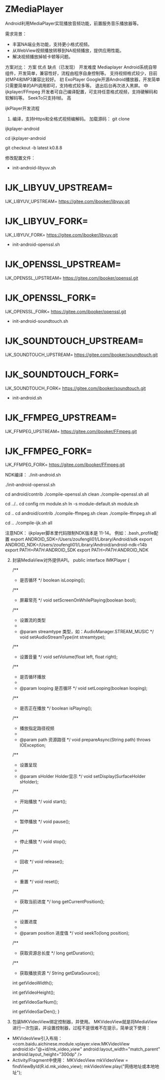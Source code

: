 # ZMediaPlayer
Android利用MediaPlayer实现播放音频功能，前置服务音乐播放器等。

需求背景：
* 丰富NA端业务功能，支持更小格式视频。
* 从WebView视频播放转移到NA视频播放，提供应用性能。
* 解决视频播放掉帧卡顿等问题。

方案对比：
方案
优点
缺点（已发现）
开发难度
Mediaplayer
Android系统自带组件，开发简单，兼容性好，流程由程序自身控制等。
支持视频格式较少，目前对MP4和MP3兼容比较好。
初
ExoPlayer
Google开源Android播放器，开发简单只需要简单的API调用即可，支持格式较多等。
退出后台再次进入黑屏。
中
ijkplayer/FFmpeg
开发者可自己编译配置，可支持任意格式视频，支持硬解码和软解码等。
SeekTo只支持I帧。
高

ijkPlayer开发流程

1. 编译，支持Https和全格式视频编解码。
加载源码：
git clone 

 ijkplayer-android

cd ijkplayer-android

git checkout -b latest k0.8.8

修改配置文件：
* init-android-libyuv.sh
# IJK_LIBYUV_UPSTREAM=


IJK_LIBYUV_UPSTREAM=
https://gitee.com/ibooker/libyuv.git

# IJK_LIBYUV_FORK=


IJK_LIBYUV_FORK=
https://gitee.com/ibooker/libyuv.git

* init-android-openssl.sh
# IJK_OPENSSL_UPSTREAM=


IJK_OPENSSL_UPSTREAM=
https://gitee.com/ibooker/openssl.git

# IJK_OPENSSL_FORK=


IJK_OPENSSL_FORK=
https://gitee.com/ibooker/openssl.git
* init-android-soundtouch.sh
# IJK_SOUNDTOUCH_UPSTREAM=


IJK_SOUNDTOUCH_UPSTREAM=
https://gitee.com/ibooker/soundtouch.git

# IJK_SOUNDTOUCH_FORK=


IJK_SOUNDTOUCH_FORK=
https://gitee.com/ibooker/soundtouch.git
* init-android.sh
# IJK_FFMPEG_UPSTREAM=


IJK_FFMPEG_UPSTREAM=
https://gitee.com/ibooker/FFmpeg.git

# IJK_FFMPEG_FORK=


IJK_FFMPEG_FORK=
https://gitee.com/ibooker/FFmpeg.git

NDK编译：
./init-android.sh

./init-android-openssl.sh

cd android/contrib
./compile-openssl.sh clean
./compile-openssl.sh all

cd ../..
cd config
rm module.sh
ln -s module-default.sh module.sh

cd ..
cd android/contrib
./compile-ffmpeg.sh clean
./compile-ffmpeg.sh all

cd ..
./compile-ijk.sh all

注意NDK：
ijkplayer脚本里代码限制NDK版本是 11-14。
例如：.bash_profile配置
export ANDROID_SDK=/Users/zoufengli01/Library/Android/sdk
export ANDROID_NDK=/Users/zoufengli01/Library/Android/android-ndk-r14b
export PATH=$PATH:$ANDROID_SDK
export PATH=$PATH:$ANDROID_NDK

2. 封装MediaView对外提供API。
public interface IMKPlayer {

    /**
     * 是否循环
     */
    boolean isLooping();

    /**
     * 屏幕常亮
     */
    void setScreenOnWhilePlaying(boolean bool);

    /**
     * 设置流的类型
     *
     * @param streamtype 类型，如：AudioManager.STREAM_MUSIC
     */
    void setAudioStreamType(int streamtype);

    /**
     * 设置音量
     */
    void setVolume(float left, float right);

    /**
     * 是否循环播放
     *
     * @param looping 是否循环
     */
    void setLooping(boolean looping);

    /**
     * 是否正在播放
     */
    boolean isPlaying();

    /**
     * 播放指定路径视频
     *
     * @param path 资源路径
     */
    void prepareAsync(String path) throws IOException;

    /**
     * 设置呈现
     *
     * @param sHolder Holder显示
     */
    void setDisplay(SurfaceHolder sHolder);

    /**
     * 开始播放
     */
    void start();

    /**
     * 暂停播放
     */
    void pause();

    /**
     * 停止播放
     */
    void stop();

    /**
     * 回收
     */
    void release();

    /**
     * 重置
     */
    void reset();

    /**
     * 获取当前进度
     */
    long getCurrentPosition();

    /**
     * 设置进度
     *
     * @param position 进度值
     */
    void seekTo(long position);

    /**
     * 获取资源总长度
     */
    long getDuration();

    /**
     * 获取播放资源
     */
    String getDataSource();

    int getVideoWidth();

    int getVideoHeight();

    int getVideoSarNum();

    int getVideoSarDen();
}

1. 包装MKVideoView绑定控制器，并使用。
MKVideoView就是将MediaView进行一次包装，并设置控制器，过程不是很难不在提示，简单说下使用：
* MKVideoView引入布局：
<com.baidu.aichinese.module.vplayer.view.MKVideoView
        android:id="@+id/mk_video_view"
        android:layout_width="match_parent"
        android:layout_height="300dp" />
* Activity/Fragment中使用：
MKVideoView mkVideoView = findViewById(R.id.mk_video_view);
mkVideoView.play("网络地址或本地地址");


